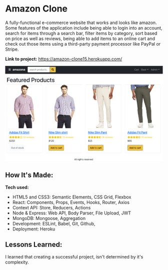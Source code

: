 # Amazon Clone
A fully-functional e-commerce website that works and looks like amazon. Some features of the application include being able to login into an account, search for items through a search bar, filter items by category, sort based on price as well as reviews, being able to add items to an online cart and check out those items using a third-party payment processor like PayPal or 
Stripe.

**Link to project:** https://amazon-clone15.herokuapp.com/

![amazona](/frontend/public/images/amazona.jpg)

## How It's Made:

**Tech used:** 

- HTML5 and CSS3: Semantic Elements, CSS Grid, Flexbox
- React: Components, Props, Events, Hooks, Router, Axios
- Context API: Store, Reducers, Actions
- Node & Express: Web API, Body Parser, File Upload, JWT
- MongoDB: Mongoose, Aggregation
- Development: ESLint, Babel, Git, Github,
- Deployment: Heroku


## Lessons Learned:

I learned that creating a successful project, isn't determined by it's complexity.

